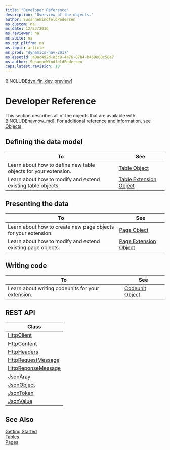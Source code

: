 ```yaml
---
title: "Developer Reference"
description: "Overview of the objects."
author: SusanneWindfeldPedersen
ms.custom: na
ms.date: 12/23/2016
ms.reviewer: na
ms.suite: na
ms.tgt_pltfrm: na
ms.topic: article
ms.prod: "dynamics-nav-2017"
ms.assetid: a0ac492d-e3c8-4a76-87b4-b469e08c58e7
ms.author: SusanneWindfeldPedersen
caps.latest.revision: 18
---
```


[!INCLUDE[dyn_fin_dev_preview](../dynamics-nav/includes/newdev_dev_preview.md)]

# Developer Reference
This section describes all of the objects that are available with [!INCLUDE[navnow_md](includes/navnow_md.md)]. For additional reference and information, see [Objects](objects.md).

## Defining the data model
|To | See |
|---|-----|
|Learn about how to define new table objects for your extension.|[Table Object](newdev-table-object.md)|
|Learn about how to modify and extend existing table objects. |[Table Extension Object](newdev-table-ext-object.md)|

## Presenting the data
|To |See |
|---|----|
|Learn about how to create new page objects for your extension.|[Page Object](newdev-page-object.md)|
|Learn about how to modify and extend existing page objects. |[Page Extension Object](newdev-page-ext-object.md)|

## Writing code
|To |See |
|---|----|
|Learn about writing codeunits for your extension.|[Codeunit Object](newdev-codeunit-object.md)|

## REST API
|Class|
|-----|
|[HttpClient](httpclient-class.md)|
|[HttpContent](httpcontent-class-md)|
|[HttpHeaders](httpheaders-class.md)|
|[HttpRequestMessage](httprequestmessage-class.md)|
|[HttpReponseMessage](httpresponsemessage-class.md)|
|[JsonAray](jsonarray-class.md)|
|[JsonObject](jsonobject-class.md)|
|[JsonToken](jsontoken-class.md)|
|[JsonValue](jsonvalue-class.md)|


## See Also
[Getting Started](newdev-get-started.md)  
[Tables](tables.md)  
[Pages](pages.md)

